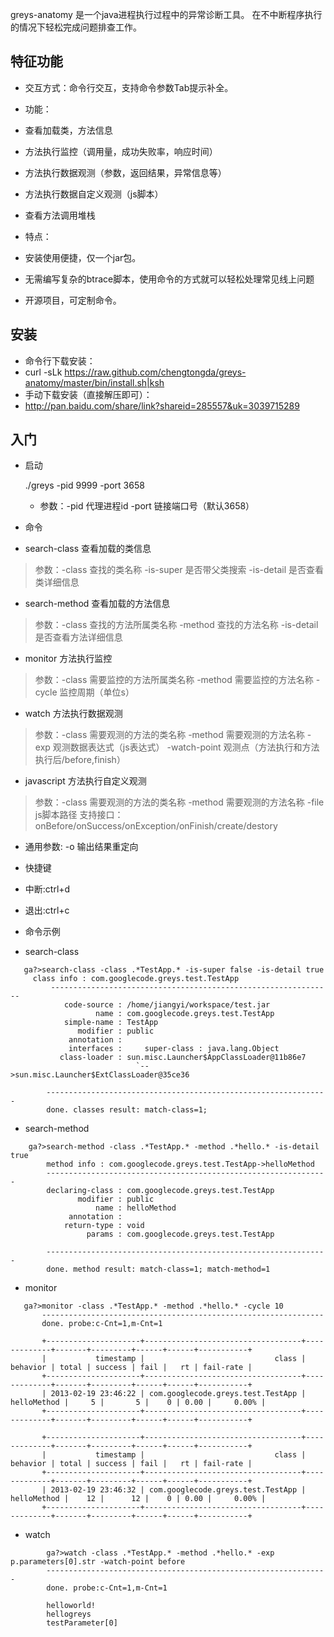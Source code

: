 greys-anatomy 是一个java进程执行过程中的异常诊断工具。
在不中断程序执行的情况下轻松完成问题排查工作。

## 特征功能
- 交互方式：命令行交互，支持命令参数Tab提示补全。

- 功能：
 - 查看加载类，方法信息
 - 方法执行监控（调用量，成功失败率，响应时间）
 - 方法执行数据观测（参数，返回结果，异常信息等）
 - 方法执行数据自定义观测（js脚本）
 - 查看方法调用堆栈

- 特点：
 - 安装使用便捷，仅一个jar包。
 - 无需编写复杂的btrace脚本，使用命令的方式就可以轻松处理常见线上问题
 - 开源项目，可定制命令。
    
## 安装
- 命令行下载安装：
 - curl -sLk https://raw.github.com/chengtongda/greys-anatomy/master/bin/install.sh|ksh  
- 手动下载安装（直接解压即可）：
 - http://pan.baidu.com/share/link?shareid=285557&uk=3039715289

## 入门
- 启动

    ./greys -pid 9999 -port 3658
  - 参数：-pid 代理进程id 
         -port 链接端口号（默认3658）	

- 命令
 - search-class   查看加载的类信息
 > 参数：-class 查找的类名称
		      -is-super 是否带父类搜索
			     -is-detail 是否查看类详细信息
			  
 - search-method  查看加载的方法信息
 > 参数：-class  查找的方法所属类名称
			  -method 查找的方法名称
			  -is-detail 是否查看方法详细信息

 - monitor   方法执行监控
 > 参数：-class  需要监控的方法所属类名称
			  -method 需要监控的方法名称
			  -cycle  监控周期（单位s）

 - watch   方法执行数据观测
 > 参数：-class  需要观测的方法的类名称
			  -method 需要观测的方法名称
			  -exp  观测数据表达式（js表达式）
			  -watch-point  观测点（方法执行和方法执行后/before,finish）
		
 - javascript   方法执行自定义观测
 > 参数：-class  需要观测的方法的类名称
			  -method 需要观测的方法名称
			  -file  js脚本路径
		支持接口：onBefore/onSuccess/onException/onFinish/create/destory		
		
 - 通用参数: -o 输出结果重定向

- 快捷键
 - 中断:ctrl+d
 - 退出:ctrl+c

- 命令示例
 - search-class
```
   ga?>search-class -class .*TestApp.* -is-super false -is-detail true
 	 class info : com.googlecode.greys.test.TestApp
		 ---------------------------------------------------------------
			code-source : /home/jiangyi/workspace/test.jar
				   name : com.googlecode.greys.test.TestApp
			simple-name : TestApp
			   modifier : public
			 annotation : 
			 interfaces :     super-class : java.lang.Object
		   class-loader : sun.misc.Launcher$AppClassLoader@11b86e7
							`-->sun.misc.Launcher$ExtClassLoader@35ce36

		---------------------------------------------------------------
		done. classes result: match-class=1;
```
 - search-method
```
 	ga?>search-method -class .*TestApp.* -method .*hello.* -is-detail true 
		method info : com.googlecode.greys.test.TestApp->helloMethod
		---------------------------------------------------------------
		declaring-class : com.googlecode.greys.test.TestApp
			   modifier : public
				   name : helloMethod
			 annotation : 
			return-type : void
				 params : com.googlecode.greys.test.TestApp

		---------------------------------------------------------------
		done. method result: match-class=1; match-method=1
```

 - monitor
 ```
 	ga?>monitor -class .*TestApp.* -method .*hello.* -cycle 10
		---------------------------------------------------------------
		done. probe:c-Cnt=1,m-Cnt=1

		+---------------------+-----------------------------------+-------------+-------+---------+------+------+-----------+
		|           timestamp |                             class |    behavior | total | success | fail |   rt | fail-rate |
		+---------------------+-----------------------------------+-------------+-------+---------+------+------+-----------+
		| 2013-02-19 23:46:22 | com.googlecode.greys.test.TestApp | helloMethod |     5 |       5 |    0 | 0.00 |     0.00% |
		+---------------------+-----------------------------------+-------------+-------+---------+------+------+-----------+

		+---------------------+-----------------------------------+-------------+-------+---------+------+------+-----------+
		|           timestamp |                             class |    behavior | total | success | fail |   rt | fail-rate |
		+---------------------+-----------------------------------+-------------+-------+---------+------+------+-----------+
		| 2013-02-19 23:46:32 | com.googlecode.greys.test.TestApp | helloMethod |    12 |      12 |    0 | 0.00 |     0.00% |
		+---------------------+-----------------------------------+-------------+-------+---------+------+------+-----------+
```
		
 - watch
```
		ga?>watch -class .*TestApp.* -method .*hello.* -exp p.parameters[0].str -watch-point before
		---------------------------------------------------------------
		done. probe:c-Cnt=1,m-Cnt=1

		helloworld!
		hellogreys
		testParameter[0]
```
